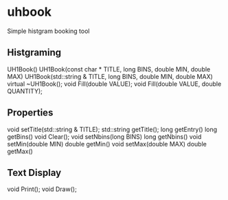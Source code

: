 # uhbook
Simple histgram booking tool 

## Histgraming
UH1Book()
UH1Book(const char * TITLE, long BINS, double MIN, double MAX)
UH1Book(std::string & TITLE, long BINS, double MIN, double MAX)
virtual ~UH1Book();
void Fill(double VALUE);
void Fill(double VALUE, double QUANTITY);

## Properties
void setTitle(std::string & TITLE);
std::string getTitle();
long getEntry()
long getBins()
void Clear();
void setNbins(long BINS)
long getNbins()
void setMin(double MIN)
double getMin()
void setMax(double MAX)
double getMax()

## Text Display
void Print();
void Draw();
